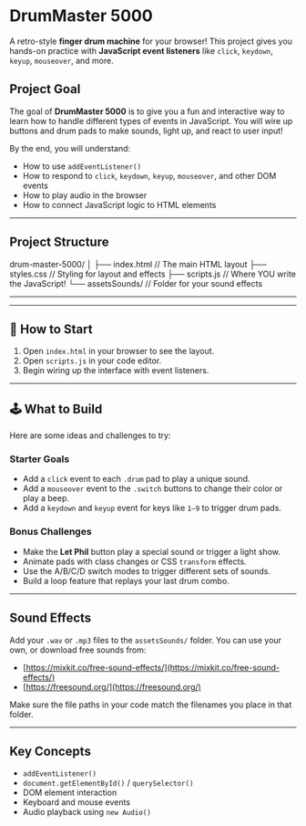 # DrumMaster 5000

A retro-style **finger drum machine** for your browser! This project gives you hands-on practice with **JavaScript event listeners** like `click`, `keydown`, `keyup`, `mouseover`, and more.

## Project Goal

The goal of **DrumMaster 5000** is to give you a fun and interactive way to learn how to handle different types of events in JavaScript. You will wire up buttons and drum pads to make sounds, light up, and react to user input!

By the end, you will understand:

- How to use `addEventListener()`
- How to respond to `click`, `keydown`, `keyup`, `mouseover`, and other DOM events
- How to play audio in the browser
- How to connect JavaScript logic to HTML elements

---

## Project Structure

drum-master-5000/
│
├── index.html // The main HTML layout
├── styles.css // Styling for layout and effects
├── scripts.js // Where YOU write the JavaScript!
└── assetsSounds/ // Folder for your sound effects

---

---

## 🚀 How to Start

1. Open `index.html` in your browser to see the layout.
2. Open `scripts.js` in your code editor.
3. Begin wiring up the interface with event listeners.

---

## 🕹️ What to Build

Here are some ideas and challenges to try:

### Starter Goals

- Add a `click` event to each `.drum` pad to play a unique sound.
- Add a `mouseover` event to the `.switch` buttons to change their color or play a beep.
- Add a `keydown` and `keyup` event for keys like `1–9` to trigger drum pads.

### Bonus Challenges

- Make the **Let Phil** button play a special sound or trigger a light show.
- Animate pads with class changes or CSS `transform` effects.
- Use the A/B/C/D switch modes to trigger different sets of sounds.
- Build a loop feature that replays your last drum combo.

---

## Sound Effects

Add your `.wav` or `.mp3` files to the `assetsSounds/` folder. You can use your own, or download free sounds from:

- [https://mixkit.co/free-sound-effects/](https://mixkit.co/free-sound-effects/)
- [https://freesound.org/](https://freesound.org/)

Make sure the file paths in your code match the filenames you place in that folder.

---

## Key Concepts

- `addEventListener()`
- `document.getElementById()` / `querySelector()`
- DOM element interaction
- Keyboard and mouse events
- Audio playback using `new Audio()`
